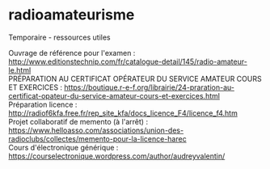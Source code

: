 # radioamateurisme
Temporaire - ressources utiles

Ouvrage de référence pour l'examen : http://www.editionstechnip.com/fr/catalogue-detail/145/radio-amateur-le.html <br>
PRÉPARATION AU CERTIFICAT OPÉRATEUR DU SERVICE AMATEUR COURS ET EXERCICES : https://boutique.r-e-f.org/librairie/24-praration-au-certificat-opateur-du-service-amateur-cours-et-exercices.html<br>
Préparation licence : http://radiof6kfa.free.fr/rep_site_kfa/docs_licence_F4/licence_f4.htm <br>
Projet collaboratif de memento (à l'arrêt) : https://www.helloasso.com/associations/union-des-radioclubs/collectes/memento-pour-la-licence-harec <br>
Cours d'électronique générique : https://courselectronique.wordpress.com/author/audreyvalentin/ <br>
